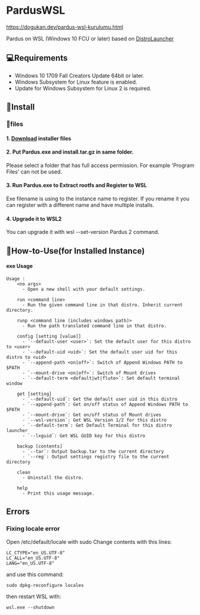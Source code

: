 # PardusWSL

https://dogukan.dev/pardus-wsl-kurulumu.html

Pardus on WSL (Windows 10 FCU or later)
based on [DistroLauncher](https://github.com/microsoft/WSL-DistroLauncher/)

## 💻Requirements
* Windows 10 1709 Fall Creators Update 64bit or later.
* Windows Subsystem for Linux feature is enabled.
* Update for Windows Subsystem for Linux 2 is required.

## 💾Install
### 📁files
#### 1. [Download](https://github.com/dogukanoksuz/PardusWSL/releases/latest) installer files

#### 2. Put Pardus.exe and install.tar.gz in same folder.
Please select a folder that has full access permission.
For example 'Program Files' can not be used.

#### 3. Run Pardus.exe to Extract rootfs and Register to WSL
Exe filename is using to the instance name to register.
If you rename it you can register with a different name and have multiple installs.

#### 4. Upgrade it to WSL2
You can upgrade it with wsl --set-version Pardus 2 command.

## 📝How-to-Use(for Installed Instance)
#### exe Usage
```dos
Usage :
    <no args>
      - Open a new shell with your default settings.

    run <command line>
      - Run the given command line in that distro. Inherit current directory.

    runp <command line (includes windows path)>
      - Run the path translated command line in that distro.

    config [setting [value]]
      - `--default-user <user>`: Set the default user for this distro to <user>
      - `--default-uid <uid>`: Set the default user uid for this distro to <uid>
      - `--append-path <on|off>`: Switch of Append Windows PATH to $PATH
      - `--mount-drive <on|off>`: Switch of Mount drives
      - `--default-term <default|wt|flute>`: Set default terminal window

    get [setting]
      - `--default-uid`: Get the default user uid in this distro
      - `--append-path`: Get on/off status of Append Windows PATH to $PATH
      - `--mount-drive`: Get on/off status of Mount drives
      - `--wsl-version`: Get WSL Version 1/2 for this distro
      - `--default-term`: Get Default Terminal for this distro launcher
      - `--lxguid`: Get WSL GUID key for this distro

    backup [contents]
      - `--tar`: Output backup.tar to the current directory
      - `--reg`: Output settings registry file to the current directory

    clean
      - Uninstall the distro.

    help
      - Print this usage message.
```

## Errors
### Fixing locale error

Open /etc/default/locale with sudo
Change contents with this lines:
```
LC_CTYPE="en_US.UTF-8"
LC_ALL="en_US.UTF-8"
LANG="en_US.UTF-8"
```

and use this command:
```
sudo dpkg-reconfigure locales
```

then restart WSL with:
```
wsl.exe --shutdown
```
